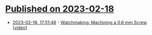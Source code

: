 # [Published on 2023-02-18](index.md)

* [2023-02-18, 17:51:48](https://news.ycombinator.com/item?id=34849110) - [Watchmaking: Machining a 0.6 mm Screw [video]](https://www.youtube.com/watch?v=wKVqLTzh_z4)
